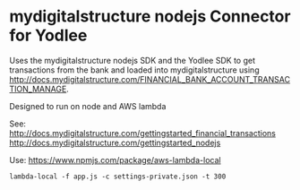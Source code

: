 mydigitalstructure nodejs Connector for Yodlee
==============================================

Uses the mydigitalstructure nodejs SDK and the Yodlee SDK to get transactions from the bank and loaded into mydigitalstructure using http://docs.mydigitalstructure.com/FINANCIAL_BANK_ACCOUNT_TRANSACTION_MANAGE.

Designed to run on node and AWS lambda

See:
http://docs.mydigitalstructure.com/gettingstarted_financial_transactions
http://docs.mydigitalstructure.com/gettingstarted_nodejs

Use:
https://www.npmjs.com/package/aws-lambda-local

`lambda-local -f app.js -c settings-private.json -t 300`

